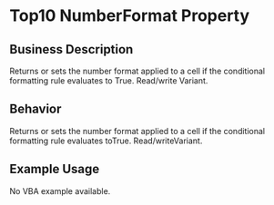 # Top10 NumberFormat Property

## Business Description
Returns or sets the number format applied to a cell if the conditional formatting rule evaluates to True. Read/write Variant.

## Behavior
Returns or sets the number format applied to a cell if the conditional formatting rule evaluates toTrue. Read/writeVariant.

## Example Usage
No VBA example available.